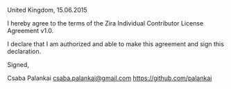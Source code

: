 United Kingdom, 15.06.2015

I hereby agree to the terms of the Zira Individual Contributor License
Agreement v1.0.

I declare that I am authorized and able to make this agreement and sign this
declaration.

Signed,

Csaba Palankai csaba.palankai@gmail.com https://github.com/palankai
